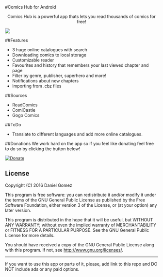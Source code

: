 #Comics Hub for Android
<p align="center">Comics Hub is a powerful app thats lets you read thousands of comics for free!</p>

<img src="https://i.imgsafe.org/78b0f159b2.png">

##Features
 - 3 huge online catalogues with search
 - Downloading comics to local storage
 - Customizable reader
 - Favourites and history that remembers your last viewed chapter and page
 - Filter by genre, publisher, superhero and more!
 - Notifications about new chapters
 - Importing from .cbz files

##Sources
 - ReadComics
 - ComiCastle
 - Gogo Comics

##ToDo

 - Translate to different languages and add more online catalogues.

##Donations
We work hard on the app so if you feel like donating feel free to do so by clicking the button below! 

[![Donate](https://img.shields.io/badge/Donate-PayPal-green.svg)](https://www.paypal.com/cgi-bin/webscr?cmd=_s-xclick&hosted_button_id=F7KV9N4DULMY2)

## License

Copyright (C) 2016 Daniel Gomez

This program is free software: you can redistribute it and/or modify it under the terms of the GNU General Public License as published by the Free Software Foundation, either version 3 of the License, or (at your option) any later version.

This program is distributed in the hope that it will be useful, but WITHOUT ANY WARRANTY; without even the implied warranty of MERCHANTABILITY or FITNESS FOR A PARTICULAR PURPOSE. See the GNU General Public License for more details.

You should have received a copy of the GNU General Public License along with this program. If not, see http://www.gnu.org/licenses/.

---

If you want to use this app or parts of it, please, add link to this repo and DO NOT include ads or any paid options.
